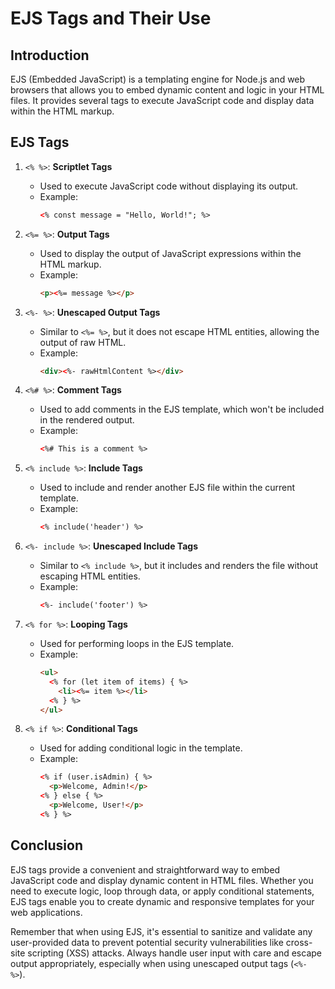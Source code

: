 # EJS Tags and Their Use

## Introduction

EJS (Embedded JavaScript) is a templating engine for Node.js and web browsers that allows you to embed dynamic content and logic in your HTML files. It provides several tags to execute JavaScript code and display data within the HTML markup.

## EJS Tags

1. `<% %>`: **Scriptlet Tags**
   - Used to execute JavaScript code without displaying its output.
   - Example:
     ```html
     <% const message = "Hello, World!"; %>
     ```

2. `<%= %>`: **Output Tags**
   - Used to display the output of JavaScript expressions within the HTML markup.
   - Example:
     ```html
     <p><%= message %></p>
     ```

3. `<%- %>`: **Unescaped Output Tags**
   - Similar to `<%= %>`, but it does not escape HTML entities, allowing the output of raw HTML.
   - Example:
     ```html
     <div><%- rawHtmlContent %></div>
     ```

4. `<%# %>`: **Comment Tags**
   - Used to add comments in the EJS template, which won't be included in the rendered output.
   - Example:
     ```html
     <%# This is a comment %>
     ```

5. `<% include %>`: **Include Tags**
   - Used to include and render another EJS file within the current template.
   - Example:
     ```html
     <% include('header') %>
     ```

6. `<%- include %>`: **Unescaped Include Tags**
   - Similar to `<% include %>`, but it includes and renders the file without escaping HTML entities.
   - Example:
     ```html
     <%- include('footer') %>
     ```

7. `<% for %>`: **Looping Tags**
   - Used for performing loops in the EJS template.
   - Example:
     ```html
     <ul>
       <% for (let item of items) { %>
         <li><%= item %></li>
       <% } %>
     </ul>
     ```

8. `<% if %>`: **Conditional Tags**
   - Used for adding conditional logic in the template.
   - Example:
     ```html
     <% if (user.isAdmin) { %>
       <p>Welcome, Admin!</p>
     <% } else { %>
       <p>Welcome, User!</p>
     <% } %>
     ```

## Conclusion

EJS tags provide a convenient and straightforward way to embed JavaScript code and display dynamic content in HTML files. Whether you need to execute logic, loop through data, or apply conditional statements, EJS tags enable you to create dynamic and responsive templates for your web applications.

Remember that when using EJS, it's essential to sanitize and validate any user-provided data to prevent potential security vulnerabilities like cross-site scripting (XSS) attacks. Always handle user input with care and escape output appropriately, especially when using unescaped output tags (`<%- %>`).
